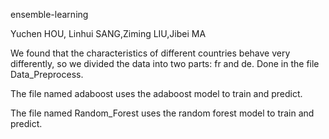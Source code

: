  ensemble-learning 
	
 Yuchen HOU, Linhui SANG,Ziming LIU,Jibei MA
	
 We found that the characteristics of different countries behave very differently, so we divided the data into two parts: fr and de. Done in the file Data_Preprocess.
	
 The file named adaboost uses the adaboost model to train and predict.

 The file named Random_Forest uses the random forest model to train and predict.
	
